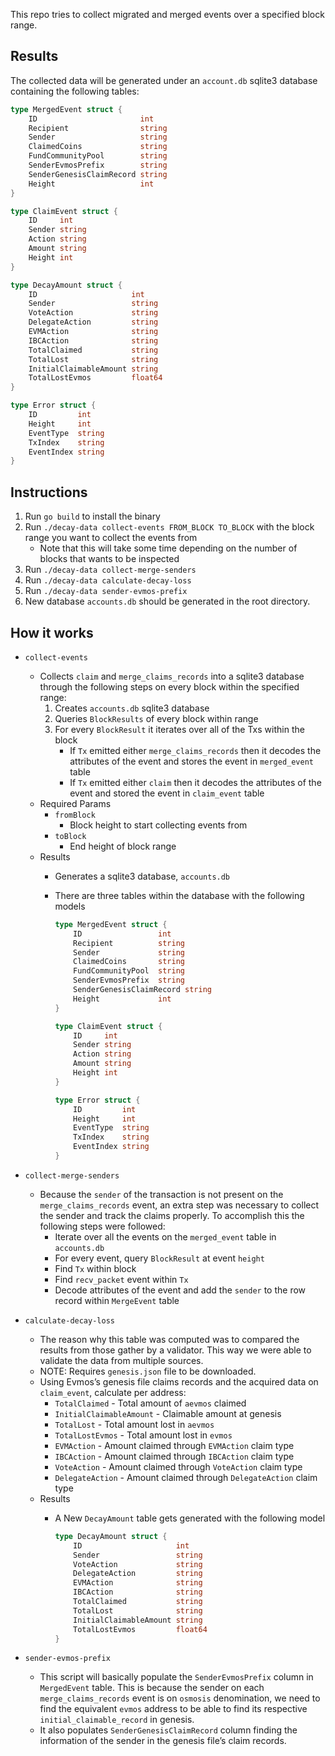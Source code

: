 This repo tries to collect migrated and merged events over a specified block range.

## Results

The collected data will be generated under an `account.db` sqlite3 database containing the following tables:

```go
type MergedEvent struct {
	ID                       int
	Recipient                string
	Sender                   string
	ClaimedCoins             string
	FundCommunityPool        string
	SenderEvmosPrefix        string
	SenderGenesisClaimRecord string
	Height                   int
}

type ClaimEvent struct {
	ID     int
	Sender string
	Action string
	Amount string
	Height int
}

type DecayAmount struct {
	ID                     int
	Sender                 string
	VoteAction             string
	DelegateAction         string
	EVMAction              string
	IBCAction              string
	TotalClaimed           string
	TotalLost              string
	InitialClaimableAmount string
	TotalLostEvmos         float64
}

type Error struct {
	ID         int
	Height     int
	EventType  string
	TxIndex    string
	EventIndex string
}
```

## Instructions

1. Run `go build` to install the binary
2. Run `./decay-data collect-events FROM_BLOCK TO_BLOCK`  with the block range you want to collect the events from
    - Note that this will take some time depending on the number of blocks that wants to be inspected
3. Run `./decay-data collect-merge-senders`
4. Run `./decay-data calculate-decay-loss`
5. Run `./decay-data sender-evmos-prefix`
6. New database `accounts.db` should be generated in the root directory.

## How it works

- `collect-events`
    - Collects `claim` and `merge_claims_records` into a sqlite3 database through the following steps on every block within the specified range:
        1. Creates `accounts.db` sqlite3 database
        2. Queries `BlockResults` of every block within range
        3. For every `BlockResult` it iterates over all of the Txs within the block
            - If `Tx` emitted either `merge_claims_records` then it decodes the attributes of the event and stores the event in `merged_event` table
            - If `Tx` emitted either `claim` then it decodes the attributes of the event and stored the event in `claim_event` table
    - Required Params
        - `fromBlock`
            - Block height to start collecting events from
        - `toBlock`
            - End height of block range
    - Results
        - Generates a sqlite3 database, `accounts.db`
        - There are three tables within the database with the following models

            ```go
            type MergedEvent struct {
            	ID                 int
            	Recipient          string
            	Sender             string
            	ClaimedCoins       string
            	FundCommunityPool  string
            	SenderEvmosPrefix  string
            	SenderGenesisClaimRecord string
            	Height             int
            }

            type ClaimEvent struct {
            	ID     int
            	Sender string
            	Action string
            	Amount string
            	Height int
            }

            type Error struct {
            	ID         int
            	Height     int
            	EventType  string
            	TxIndex    string
            	EventIndex string
            }
            ```

- `collect-merge-senders`
    - Because the `sender` of the transaction is not present on the `merge_claims_records` event, an extra step was necessary to collect the sender and track the claims properly. To accomplish this the following steps were followed:
        - Iterate over all the events on the `merged_event` table in `accounts.db`
        - For every event, query `BlockResult` at event `height`
        - Find `Tx` within block
        - Find `recv_packet` event within `Tx`
        - Decode attributes of the event and add the `sender` to the row record within `MergeEvent` table
- `calculate-decay-loss`
    - The reason why this table was computed was to compared the results from those gather by a validator. This way we were able to validate the data from multiple sources.
    - NOTE: Requires `genesis.json` file to be downloaded.
    - Using Evmos’s genesis file claims records and the acquired data on `claim_event`, calculate per address:
        - `TotalClaimed` - Total amount of `aevmos` claimed
        - `InitialClaimableAmount` - Claimable amount at genesis
        - `TotalLost` - Total amount lost in `aevmos`
        - `TotalLostEvmos` - Total amount lost in `evmos`
        - `EVMAction` - Amount claimed through `EVMAction` claim type
        - `IBCAction` - Amount claimed through `IBCAction` claim type
        - `VoteAction` - Amount claimed through `VoteAction` claim type
        - `DelegateAction` - Amount claimed through `DelegateAction` claim type
    - Results
        - A New `DecayAmount` table gets generated with the following model

            ```go
            type DecayAmount struct {
            	ID                     int
            	Sender                 string
            	VoteAction             string
            	DelegateAction         string
            	EVMAction              string
            	IBCAction              string
            	TotalClaimed           string
            	TotalLost              string
            	InitialClaimableAmount string
            	TotalLostEvmos         float64
            }
            ```

- `sender-evmos-prefix`
    - This script will basically populate the `SenderEvmosPrefix` column in `MergedEvent` table. This is because the sender on each `merge_claims_records` event is on `osmosis` denomination, we need to find the equivalent `evmos` address to be able to find its respective `initial_claimable_record` in genesis.
    - It also populates `SenderGenesisClaimRecord` column finding the information of the sender in the genesis file’s claim records.
